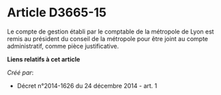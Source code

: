# Article D3665-15

Le compte de gestion établi par le comptable de la métropole de Lyon est remis au président du conseil de la métropole pour
être joint au compte administratif, comme pièce justificative.

**Liens relatifs à cet article**

_Créé par_:

  - Décret n°2014-1626 du 24 décembre 2014 - art. 1
